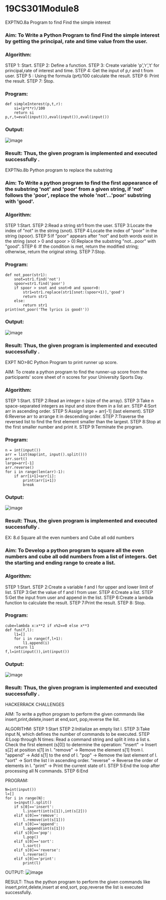 # 19CS301Module8
EXPTNO.8a Program to find Find the simple interest

### Aim: To Write a Python Program to find Find the simple interest by getting the principal, rate and time value from the user.

### Algorithm:

STEP 1: Start.
STEP 2: Define a function.
STEP 3: Create variable 'p','r','t' for principal,rate of interest and time.
STEP 4: Get the input of p,r and t from user.
STEP 5 : Using the formula (p*r*t)/100 calculate the result. 
STEP 6: Print the result.
STEP 7: Stop.

### Program:
```
def simpleInterest(p,t,r):
    si=(p*t*r)/100
    return si
p,r,t=eval(input()),eval(input()),eval(input())

```
### Output:
![image](https://github.com/user-attachments/assets/0cc71222-9697-4545-a937-b330407cbc02)

### Result: Thus, the given program is implemented and executed successfully .

EXPTNo.8b Python program to replace the substring

### Aim: To Write a python program to find the first appearance of the substring 'not' and 'poor' from a given string, if 'not' follows the 'poor', replace the whole 'not'...'poor' substring with 'good'. 

### Algorithm:

STEP 1:Start.
STEP 2:Read a string str1 from the user.
STEP 3:Locate the index of "not" in the string (snot).
STEP 4:Locate the index of "poor" in the string (spoor).
STEP 5:If "poor" appears after "not" and both words exist in the string (snot > 0 and spoor > 0):Replace the substring "not...poor" with "good".
STEP 6 :If the condition is met, return the modified string; otherwise, return the original string.
STEP 7:Stop.

### Program:
```
def not_poor(str1):
    snot=str1.find('not')
    spoor=str1.find('poor')
    if spoor > snot and snot>0 and spoor>0:
        str1=str1.replace(str1[snot:(spoor+1)],'good')
        return str1
    else:
        return str1
print(not_poor('The lyrics is good!'))
```
### Output:
![image](https://github.com/user-attachments/assets/5f7d252f-10af-4394-b4b9-a423f277270d)

### Result: Thus, the given program is implemented and executed successfully .
 

EXPT NO>8C Python Program to print runner up score.

AIM:
To create a python program to find the runner-up score from the  participants' score sheet of n scores for your University Sports Day.  

### Algorithm:
STEP 1:Start.
STEP 2:Read an integer n (size of the array).
STEP 3:Take n space-separated integers as input and store them in a list arr.
STEP 4:Sort arr in ascending order.
STEP 5:Assign large = arr[-1] (last element).
STEP 6:Reverse arr to arrange it in descending order.
STEP 7:Traverse the reversed list to find the first element smaller than the largest.
STEP 8:Stop at the first smaller number and print it.
STEP 9:Terminate the program.

### Program:
```
n = int(input())
arr = list(map(int, input().split()))
arr.sort()
large=arr[-1]
arr.reverse()
for i in range(len(arr)-1):
    if arr[i+1]<arr[i]:
        print(arr[i+1])
        break
```
### Output:

![image](https://github.com/user-attachments/assets/57cbbdea-bc84-4015-823b-ff55726879e0)

### Result: Thus, the given program is implemented and executed successfully .


EX: 8.d  Square all the even numbers and Cube all odd numbers

### Aim: To Develop a python program to square all the even numbers and cube all odd numbers from a list of integers. Get the starting and ending range to create a list.


### Algorithm:

STEP 1:Start.
STEP 2:Create a variable f and l for upper and lower limit of list.
STEP 3:Get the value of f and l from user.
STEP 4:Create a list.
STEP 5:Get the input from user and append in the list.
STEP 6:Create a lambda function to calculate the result.
STEP 7:Print the result.
STEP 8: Stop.

### Program:
```
cube=lambda x:x**2 if x%2==0 else x**3
def fun(f,l):
    l1=[]
    for i in range(f,l+1):
        l1.append(i)
    return l1
f,l=int(input()),int(input())

```
### Output:

![image](https://github.com/user-attachments/assets/6bea817b-4e96-4265-a3c8-3abf23ffa14a)


### Result: Thus, the given program is implemented and executed successfully .
 

HACKERRACK CHALLENGES

AIM: 
To write a python program to perform the given commands like insert,print,delete,insert at end,sort,
pop,reverse the list.

ALGORITHM:
STEP 1:Start
STEP 2:Initialize an empty list l.
STEP 3:Take input N, which defines the number of commands to be executed.
STEP 4:Loop through N times:
   Read a command string and split it into a list s.
   Check the first element (s[0]) to determine the operation:
        "insert" → Insert s[2] at position s[1] in l.
        "remove" → Remove the element s[1] from l.
        "append" → Add s[1] to the end of l.
        "pop" → Remove the last element of l.
        "sort" → Sort the list l in ascending order.
        "reverse" → Reverse the order of elements in l.
        "print" → Print the current state of l.
STEP 5:End the loop after processing all N commands.
STEP 6:End

PROGRAM:
```
N=int(input())
l=[]
for i in range(N):
    s=input().split()
    if s[0]=='insert':
        l.insert(int(s[1]),int(s[2]))
    elif s[0]=='remove':
        l.remove(int(s[1]))
    elif s[0]=='append':
        l.append(int(s[1]))
    elif s[0]=='pop':
        l.pop()
    elif s[0]=='sort':
        l.sort()
    elif s[0]=='reverse':
        l.reverse()
    elif s[0]=='print':
        print(l)
```

OUTPUT:
![image](https://github.com/user-attachments/assets/02d6a119-2db2-496c-a47d-5d36163ac7bd)



RESULT:
Thus the python program to perform the given commands like insert,print,delete,insert at end,sort,
pop,reverse the list is executed successfully.



